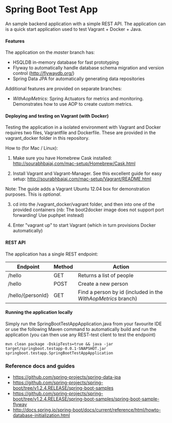 # Spring Boot Test App
An sample backend application with a simple REST API. The application can is a quick start application used to test
Vagrant + Docker + Java.

#### Features
The application on the *master* branch has:
- HSQLDB in-memory database for fast prototyping
- Flyway to automatically handle database schema migration and version control (http://flywaydb.org/)
- Spring Data JPA for automatically generating data repositories

Additional features are provided on separate branches:

- *WithAopMetrics*: Spring Actuators for metrics and monitoring. Demonstrates how to use AOP to create custom metrics.

#### Deploying and testing on Vagrant (with Docker)

Testing the application in a isolated environment with Vagrant and Docker requires two files, Vagrantfile and Dockerfile. 
These are provided in the vagrant_docker folder in this repository.

How to (for Mac / Linux):

1. Make sure you have Homebrew Cask installed:
http://sourabhbajaj.com/mac-setup/Homebrew/Cask.html

2. Install Vagrant and Vagrant-Manager. See this excellent guide for easy setup:
http://sourabhbajaj.com/mac-setup/Vagrant/README.html

Note: The guide adds a Vagrant Ubuntu 12.04 box for demonstration purposes. This is *optional*.

3. cd into the /vagrant_docker/vagrant folder, and then into one of the provided containers
(nb: The boot2docker image does not support port forwarding! Use puphpet instead)

4. Enter "vagrant up" to start Vagrant (which in turn provisions Docker automatically)


#### REST API

The application has a single REST endpoint:

Endpoint | Method | Action 
-------- | ------ | ------
/hello | GET | Returns a list of people
/hello | POST | Create a new person
/hello/{personId} | GET | Find a person by id (included in the *WithAopMetrics* branch)

#### Running the application locally

Simply run the SpringBootTestAppApplication.java from your favourite IDE or use the following Maven command to automatically build 
and run the application (you can then use any REST-test client to test the endpoint)

```shell
mvn clean package -DskipTests=true && java -jar target/springboot.testapp-0.0.1-SNAPSHOT.jar springboot.testapp.SpringBootTestAppApplication
```

### Reference docs and guides
- https://github.com/spring-projects/spring-data-jpa
- https://github.com/spring-projects/spring-boot/tree/v1.2.4.RELEASE/spring-boot-samples
- https://github.com/spring-projects/spring-boot/tree/v1.2.4.RELEASE/spring-boot-samples/spring-boot-sample-flyway
- http://docs.spring.io/spring-boot/docs/current/reference/html/howto-database-initialization.html